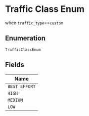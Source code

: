 
# Traffic Class Enum

when `traffic_type`==`custom`

## Enumeration

`TrafficClassEnum`

## Fields

| Name |
|  --- |
| `BEST_EFFORT` |
| `HIGH` |
| `MEDIUM` |
| `LOW` |

